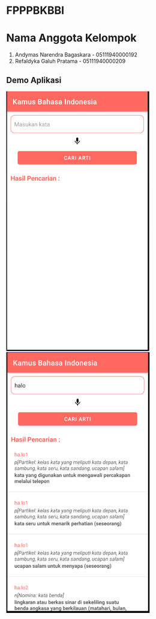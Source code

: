 # FPPPBKBBI
# Nama Anggota Kelompok
1. Andymas Narendra Bagaskara - 05111940000192
2. Refaldyka Galuh Pratama - 05111940000209
## Demo Aplikasi
![main1](https://github.com/BrokenDoge74702/FPPPBKBBI/blob/main/main1.png)
![main2](https://github.com/BrokenDoge74702/FPPPBKBBI/blob/main/main2.png)
